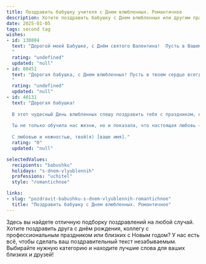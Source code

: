 ```yaml
---
title: Поздравить бабушку учителя с Днем влюбленных. Романтичное
description: Хотите поздравить бабушку с Днем влюбленных или другим праздником? Наш ИИ создаст незабываемое поздравление, а вы обязательно выделитесь среди других.  
date: 2025-01-05
tags: second tag
wishes:
- id: 130804
  text: "Дорогой моей Бабушке, с Днём святого Валентина!  Пусть в Вашем сердце, таком добром и тёплом, как солнечный лучик в зимний день, всегда царит любовь и нежность.  Вы – учительница с огромным сердцем,  и пусть эта любовь, которую Вы дарите своим ученикам, вернётся к Вам сторицей. Желаю Вам самого романтичного и прекрасного дня, наполненного заботой и счастьем!
  "
  rating: "undefined"
  updated: "null"
- id: 80451
  text: "Дорогая бабушка, с Днем влюбленных! Пусть в твоем сердце всегда царит любовь, а улыбка не сходит с лица, как яркое солнышко, освещая всех вокруг. Твоя любовь, как светлый источник мудрости, который вдохновляет и согревает всех нас, твоя доброта - прекраснейший подарок, за который мы тебя бесконечно любим!  С днем влюбленных, наша любимая учительница!
  "
  rating: "undefined"
  updated: "null"
- id: 40131
  text: "Дорогая бабушка!
  
  В этот чудесный День влюбленных спешу поздравить тебя с праздником, наполненным теплом и любовью. Ты — наше сокровище, наш мудрый учитель, чей нежный взгляд и ласковое слово согревают сердца.
  
  Ты не только обучила нас жизни, но и показала, что настоящая любовь — это забота, понимание и бесконечная поддержка. Пусть сегодня в твоем сердце царит радость, а вокруг царят искренние чувства. Желаю, чтобы в жизни siempre находилось место для романтики и вдохновения.
  
  С любовью и нежностью, твой(я) [ваше имя]."
  rating: "0"
  updated: "null"

selectedValues:
  recipients: "babushku"
  holidays: "s-dnem-vlyublennih"
  professions: "uchitel"
  style: "romantichnoe"

links:
- slug: "pozdravit-babushku-s-dnem-vlyublennih-romantichnoe"
  title: "Поздравить бабушку с Днем влюбленных. Романтичное"
---
```


Здесь вы найдете отличную подборку поздравлений на любой случай. 
Хотите поздравить друга с днём рождения, коллегу с профессиональным праздником или близких с Новым годом? У нас есть всё, чтобы сделать ваш поздравительный текст незабываемым. Выбирайте нужную категорию и находите лучшие слова для ваших близких и друзей!
